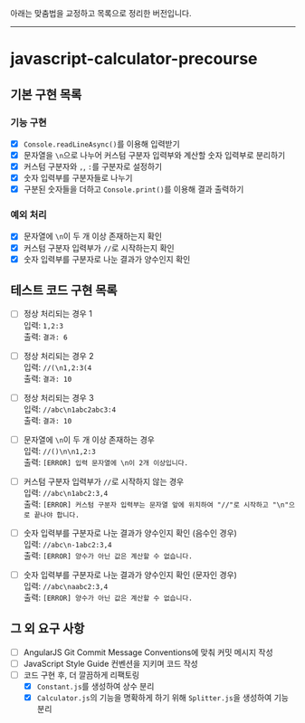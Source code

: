 아래는 맞춤법을 교정하고 목록으로 정리한 버전입니다.

---

# javascript-calculator-precourse

## 기본 구현 목록

### 기능 구현

- [x] `Console.readLineAsync()`를 이용해 입력받기
- [x] 문자열을 `\n`으로 나누어 커스텀 구분자 입력부와 계산할 숫자 입력부로 분리하기
- [x] 커스텀 구분자와 `,`, `:`를 구분자로 설정하기
- [x] 숫자 입력부를 구분자들로 나누기
- [x] 구분된 숫자들을 더하고 `Console.print()`를 이용해 결과 출력하기

### 예외 처리

- [x] 문자열에 `\n`이 두 개 이상 존재하는지 확인
- [x] 커스텀 구분자 입력부가 `//`로 시작하는지 확인
- [x] 숫자 입력부를 구분자로 나눈 결과가 양수인지 확인

## 테스트 코드 구현 목록

- [ ] 정상 처리되는 경우 1  
       입력: `1,2:3`  
       출력: `결과: 6`

- [ ] 정상 처리되는 경우 2  
       입력: `//(\n1,2:3(4`  
       출력: `결과: 10`

- [ ] 정상 처리되는 경우 3  
       입력: `//abc\n1abc2abc3:4`  
       출력: `결과: 10`

- [ ] 문자열에 `\n`이 두 개 이상 존재하는 경우  
       입력: `//()\n\n1,2:3`  
       출력: `[ERROR] 입력 문자열에 \n이 2개 이상입니다.`

- [ ] 커스텀 구분자 입력부가 `//`로 시작하지 않는 경우  
       입력: `//abc\n1abc2:3,4`  
       출력: `[ERROR] 커스텀 구분자 입력부는 문자열 앞에 위치하여 "//"로 시작하고 "\n"으로 끝나야 합니다.`

- [ ] 숫자 입력부를 구분자로 나눈 결과가 양수인지 확인 (음수인 경우)  
       입력: `//abc\n-1abc2:3,4`  
       출력: `[ERROR] 양수가 아닌 값은 계산할 수 없습니다.`

- [ ] 숫자 입력부를 구분자로 나눈 결과가 양수인지 확인 (문자인 경우)  
       입력: `//abc\naabc2:3,4`  
       출력: `[ERROR] 양수가 아닌 값은 계산할 수 없습니다.`

## 그 외 요구 사항

- [ ] AngularJS Git Commit Message Conventions에 맞춰 커밋 메시지 작성
- [ ] JavaScript Style Guide 컨벤션을 지키며 코드 작성
- [ ] 코드 구현 후, 더 깔끔하게 리팩토링
  - [x] `Constant.js`를 생성하여 상수 분리
  - [x] `Calculator.js`의 기능을 명확하게 하기 위해 `Splitter.js`을 생성하여 기능 분리
